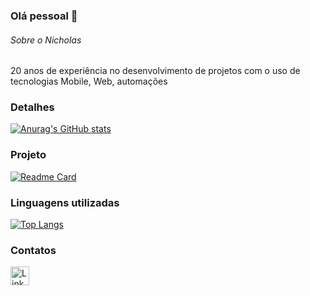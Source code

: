 <!--
**NicholasMartini/NicholasMartini** is a ✨ _special_ ✨ repository because its `README.md` (this file) appears on your GitHub profile.

Here are some ideas to get you started:

- 🔭 I’m currently working on ...
- 🌱 I’m currently learning ...
- 👯 I’m looking to collaborate on ...
- 🤔 I’m looking for help with ...
- 💬 Ask me about ...
- 📫 How to reach me: ...
- 😄 Pronouns: ...
- ⚡ Fun fact: ...
-->


### Olá pessoal 👋

###### Sobre o Nicholas
20 anos de experiência no desenvolvimento de projetos com o uso de tecnologias Mobile, Web, automações

### Detalhes

[![Anurag's GitHub stats](https://github-readme-stats.vercel.app/api?username=NicholasMartini&show_icons=true&theme=dark)](https://github.com/anuraghazra/github-readme-stats)

### Projeto

[![Readme Card](https://github-readme-stats.vercel.app/api/pin/?username=NicholasMartini&repo=Tik-Tok-Project&theme=dark)](https://github.com/NicholasMartini/Tik-Tok-Project)

### Linguagens utilizadas

[![Top Langs](https://github-readme-stats.vercel.app/api/top-langs/?username=NicholasMartini&layout=compact)](https://github.com/anuraghazra/github-readme-stats)

### Contatos

[<img src='https://img.shields.io/badge/LinkedIn-0077B5?style=for-the-badge&logo=linkedin&logoColor=white' alt='Linkedin' height='30'>](https://www.linkedin.com/in/nicholas-martini/)
